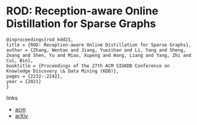 # ROD: Reception-aware Online Distillation for Sparse Graphs

```
@inproceedings{rod_kdd21,
title = {ROD: Reception-aware Online Distillation for Sparse Graphs},
author = {Zhang, Wentao and Jiang, Yuezihan and Li, Yang and Sheng, Zeang and Shen, Yu and Miao, Xupeng and Wang, Liang and Yang, Zhi and Cui, Bin},
booktitle = {Proceedings of the 27th ACM SIGKDD Conference on Knowledge Discovery \& Data Mining (KDD)},
pages = {2232--2242},
year = {2021}
}
```

links
- [acm](https://dl.acm.org/doi/10.1145/3447548.3467221)
- [arXiv](https://arxiv.org/abs/2107.11789)
